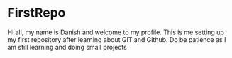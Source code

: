 # FirstRepo

Hi all, my name is Danish and welcome to my profile. This is me setting up my first repository after learning about GIT and Github. Do be patience as I am still learning and doing small projects
